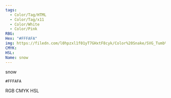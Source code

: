 ```yaml
---
tags:
  - Color/Tag/HTML
  - Color/Tag/x11
  - Color/White
  - Color/Pink
RBG: 
Hex: "#FFFAFA"
img: https://filedn.com/l0hpzxl1f01yT7GHxtF8cyk/Color%20Snake/SVG_Tumb%20Mass%20No%20Name/#FFFAFA.svg
CMYK: 
HSL: 
Name: snow
---
```

snow
```palette
#FFFAFA
```
RGB
CMYK
HSL
